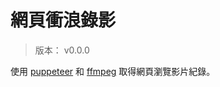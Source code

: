 網頁衝浪錄影
=======


> 版本： v0.0.0

使用 [puppeteer](https://github.com/GoogleChrome/puppeteer)
和 [ffmpeg](https://www.ffmpeg.org)
取得網頁瀏覽影片紀錄。

